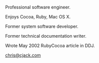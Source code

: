 

Professional software engineer.

Enjoys Cocoa, Ruby, Mac OS X.

Former system software developer.

Former technical documentation writer.

Wrote May 2002 RubyCocoa article in DDJ.

chris@cjack.com
